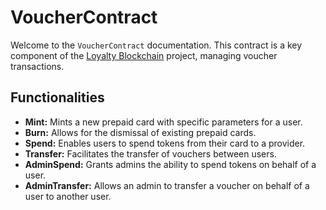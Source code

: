 # VoucherContract

Welcome to the `VoucherContract` documentation. This contract is a key component of the 
[Loyalty Blockchain](https://github.com/OpenLoyalty/loyalty-blockchain) project, 
managing voucher transactions.

## Functionalities

- **Mint:** Mints a new prepaid card with specific parameters for a user.
- **Burn:** Allows for the dismissal of existing prepaid cards.
- **Spend:** Enables users to spend tokens from their card to a provider.
- **Transfer:** Facilitates the transfer of vouchers between users.
- **AdminSpend:** Grants admins the ability to spend tokens on behalf of a user.
- **AdminTransfer:** Allows an admin to transfer a voucher on behalf of a user to another user.
